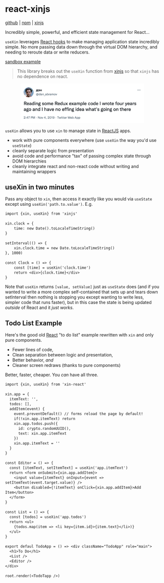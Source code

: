 # react-xinjs

[github](https://github.com/tonioloewald/react-xinjs#readme) | [npm](https://www.npmjs.com/package/react-xinjs) | [xinjs](https://xinjs.net)

Incredibly simple, powerful, and efficient state management for React…

`useXin` leverages [React hooks](https://legacy.reactjs.org/docs/hooks-intro.html) to
make managing application state incredibly simple. No more passing data down through
the virtual DOM hierarchy, and needing to reroute data or write reducers.

[sandbox example](https://codesandbox.io/s/xinjs-react-reminders-demo-kof9tj?file=/src/App.tsx)

> This library breaks out the `useXin` function from [xinjs](https://xinjs.net)
> so that `xinjs` has no dependence on react.

<div style="text-align: center">
	<a href="https://twitter.com/dan_abramov/status/1191487232038883332?s=20&t=SNcVBTK1oj45NWI29RO1Dw">
		<img alt="Dan Abramov dissing Redux on Twitter" style="max-width: 80%" src="docs/dan-redux-tweet.png">
	</a>
</div>

`useXin` allows you to use `xin` to manage state in [ReactJS](https://reactjs.org) apps.

- work with pure components everywhere (use `useXin` the way you'd use `useState`)
- cleanly separate logic from presentation
- avoid code and performance "tax" of passing complex state through DOM hierarchies
- cleanly integrate react and non-react code without writing and maintaining wrappers

## useXin in two minutes

Pass any object to `xin`, then access it exactly like you would via `useState`
except using `useXin('path.to.value')`. E.g.

```
import {xin, useXin} from 'xinjs'

xin.clock = {
	time: new Date().toLocaleTimeString()
}

setInterval(() => {
	xin.clock.time = new Date.toLocaleTimeString()
}, 1000)

const Clock = () => {
	const [time] = useXin('clock.time')
	return <div>{clock.time}</div>
}
```

Note that `useXin` returns `[value, setValue]` just as `useState` does 
(and if you wanted to write a more complex self-contained <Clock> that 
sets up and tears down setInterval then nothing is stopping you except 
wanting to write less, simpler code that runs faster), but in
this case the state is being updated *outside* of React and it *just works*.

## Todo List Example

Here's the good old [React](https://reactjs.org) "to do list" example rewritten with `xin` 
and only pure components.

- Fewer lines of code, 
- Clean separation between logic and presentation, 
- Better behavior, *and* 
- Cleaner screen redraws (thanks to pure components)

Better, faster, cheaper. You *can* have all three.

```
import {xin, useXin} from 'xin-react'

xin.app = {
  itemText: '',
  todos: [],
  addItem(event) {
    event.preventDefault() // forms reload the page by default!
    if(!xin.app.itemText) return
    xin.app.todos.push({
      id: crypto.randomUUID(),
      text: xin.app.itemText  
    })
    xin.app.itemText = ''
  }
}

const Editor = () => {
  const [itemText, setItemText] = useXin('app.itemText')
  return <form onSubmit={xin.app.addItem}>
    <input value={itemText} onInput={event => setItemText(event.target.value)} />
    <button disabled={!itemText} onClick={xin.app.addItem}>Add Item</button>
  </form>
}

const List = () => {
  const [todos] = useXin('app.todos')
  return <ul>
    {todos.map(item => <li key={item.id}>{item.text}</li>)}
  </ul>
}

export defaul TodoApp = () => <div className="TodoApp" role="main">
  <h1>To Do</h1>
  <List />
  <Editor />
</div>

root.render(<TodoTapp />)
```
